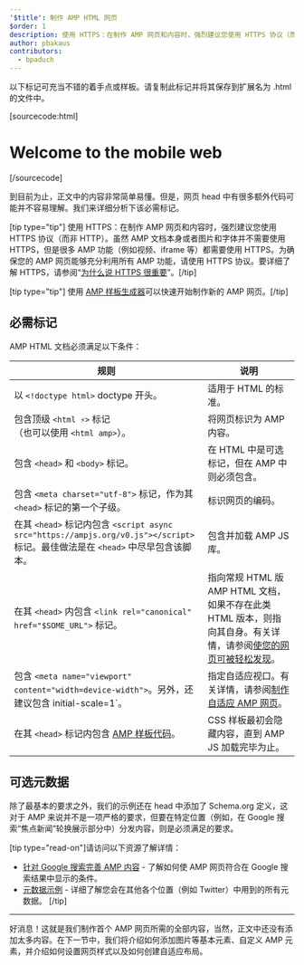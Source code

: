 ```yaml
---
'$title': 制作 AMP HTML 网页
$order: 1
description: 使用 HTTPS：在制作 AMP 网页和内容时，强烈建议您使用 HTTPS 协议（而非 HTTP）。虽然 AMP 文档本身或者图片和字体并不需要…
author: pbakaus
contributors:
  - bpaduch
---
```


以下标记可充当不错的着手点或样板。请复制此标记并将其保存到扩展名为 .html 的文件中。

[sourcecode:html]

<!doctype html>
<html amp lang="en">
  <head>
    <meta charset="utf-8">
    <script async src="https://ampjs.org/v0.js"></script>
    <title>Hello, AMPs</title>
    <link rel="canonical" href="{{doc.url}}">
    <meta name="viewport" content="width=device-width">
    <script type="application/ld+json">
      {
        "@context": "http://schema.org",
        "@type": "NewsArticle",
        "headline": "Open-source framework for publishing content",
        "datePublished": "2015-10-07T12:02:41Z",
        "image": [
          "logo.jpg"
        ]
      }
    </script>
    <style amp-boilerplate>body{-webkit-animation:-amp-start 8s steps(1,end) 0s 1 normal both;-moz-animation:-amp-start 8s steps(1,end) 0s 1 normal both;-ms-animation:-amp-start 8s steps(1,end) 0s 1 normal both;animation:-amp-start 8s steps(1,end) 0s 1 normal both}@-webkit-keyframes -amp-start{from{visibility:hidden}to{visibility:visible}}@-moz-keyframes -amp-start{from{visibility:hidden}to{visibility:visible}}@-ms-keyframes -amp-start{from{visibility:hidden}to{visibility:visible}}@-o-keyframes -amp-start{from{visibility:hidden}to{visibility:visible}}@keyframes -amp-start{from{visibility:hidden}to{visibility:visible}}</style><noscript><style amp-boilerplate>body{-webkit-animation:none;-moz-animation:none;-ms-animation:none;animation:none}</style></noscript>
  </head>
  <body>
    <h1>Welcome to the mobile web</h1>
  </body>
</html>
[/sourcecode]

到目前为止，正文中的内容非常简单易懂。但是，网页 head 中有很多额外代码可能并不容易理解。我们来详细分析下该必需标记。

[tip type="tip"] 使用 HTTPS：在制作 AMP 网页和内容时，强烈建议您使用 HTTPS 协议（而非 HTTP）。虽然 AMP 文档本身或者图片和字体并不需要使用 HTTPS，但是很多 AMP 功能（例如视频、iframe 等）都需要使用 HTTPS。为确保您的 AMP 网页能够充分利用所有 AMP 功能，请使用 HTTPS 协议。要详细了解 HTTPS，请参阅“[为什么说 HTTPS 很重要](https://developers.google.com/web/fundamentals/security/encrypt-in-transit/why-https)”。[/tip]

[tip type="tip"] 使用 [AMP 样板生成器](/boilerplate)可以快速开始制作新的 AMP 网页。[/tip]

## 必需标记

AMP HTML 文档必须满足以下条件：

| 规则                                                                                                                                                | 说明                                                                                                                                                                                             |
| --------------------------------------------------------------------------------------------------------------------------------------------------- | ------------------------------------------------------------------------------------------------------------------------------------------------------------------------------------------------ |
| 以 `<!doctype html>` doctype 开头。                                                                                                                 | 适用于 HTML 的标准。                                                                                                                                                                             |
| 包含顶级 `<html ⚡>` 标记<br>（也可以使用 `<html amp>`）。                                                                                          | 将网页标识为 AMP 内容。                                                                                                                                                                          |
| 包含 `<head>` 和 `<body>` 标记。                                                                                                                    | 在 HTML 中是可选标记，但在 AMP 中则必须包含。                                                                                                                                                    |
| 包含 `<meta charset="utf-8">` 标记，作为其 `<head>` 标记的第一个子级。                                                                              | 标识网页的编码。                                                                                                                                                                                 |
| 在其 `<head>` 标记内包含 `<script async src="https://ampjs.org/v0.js"></script>` 标记。最佳做法是在 `<head>` 中尽早包含该脚本。 | 包含并加载 AMP JS 库。                                                                                                                                                                           |
| 在其 `<head>` 内包含 `<link rel="canonical" href="$SOME_URL">` 标记。                                                                               | 指向常规 HTML 版 AMP HTML 文档，如果不存在此类 HTML 版本，则指向其自身。有关详情，请参阅[使您的网页可被轻松发现](../../../../documentation/guides-and-tutorials/optimize-measure/discovery.md)。 |
| 包含 `<meta name="viewport" content="width=device-width">`。另外，还建议包含 initial-scale=1`。                                                     | 指定自适应视口。有关详情，请参阅[制作自适应 AMP 网页](../../../../documentation/guides-and-tutorials/develop/style_and_layout/responsive_design.md)。                                            |
| 在其 `<head>` 标记内包含 [AMP 样板代码](../../../../documentation/guides-and-tutorials/learn/spec/amp-boilerplate.md)。                             | CSS 样板最初会隐藏内容，直到 AMP JS 加载完毕为止。                                                                                                                                               |

## 可选元数据

除了最基本的要求之外，我们的示例还在 head 中添加了 Schema.org 定义，这对于 AMP 来说并不是一项严格的要求，但要在特定位置（例如，在 Google 搜索“焦点新闻”轮换展示部分中）分发内容，则是必须满足的要求。

[tip type="read-on"]请访问以下资源了解详情：

- [针对 Google 搜索完善 AMP 内容](https://developers.google.com/amp/docs) - 了解如何使 AMP 网页符合在 Google 搜索结果中显示的条件。
- [元数据示例](https://github.com/ampproject/amphtml/tree/main/examples/metadata-examples) - 详细了解您会在其他各个位置（例如 Twitter）中用到的所有元数据。
  [/tip]

<hr>

好消息！这就是我们制作首个 AMP 网页所需的全部内容，当然，正文中还没有添加太多内容。在下一节中，我们将介绍如何添加图片等基本元素、自定义 AMP 元素，并介绍如何设置网页样式以及如何创建自适应布局。
